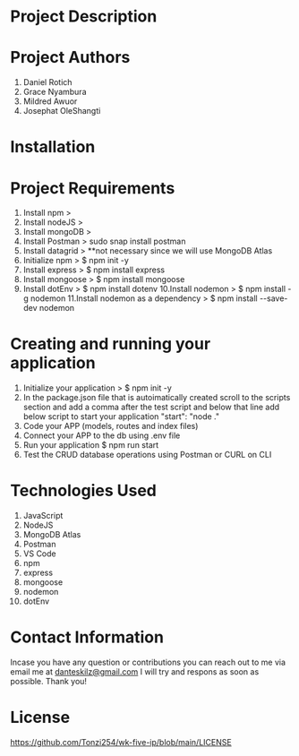 # Project Description




# Project Authors
1. Daniel Rotich
2. Grace  Nyambura
3. Mildred Awuor
4. Josephat OleShangti


# Installation

Project Requirements
====================

1. Install npm > 
2. Install nodeJS >
3. Install mongoDB >
4. Install Postman > sudo snap install postman
5. Install datagrid > **not necessary since we will use MongoDB Atlas
6. Initialize npm > $ npm init -y
7. Install express > $ npm install express
8. Install mongoose > $ npm install mongoose
9. Install dotEnv > $ npm install dotenv
10.Install nodemon > $ npm install -g nodemon 
11.Install nodemon as a dependency > $ npm install --save-dev nodemon 


Creating and running your application
=====================================

1. Initialize your application > $ npm init -y
2. In the package.json file that is autoimatically created scroll to the scripts section and add a comma after the test script and below that line add below script to start your application 
"start": "node ."
3. Code your APP (models, routes and index files)
4. Connect your APP to the db using .env file
5. Run your application $ npm run start
6. Test the CRUD database operations using Postman or CURL on CLI


# Technologies Used

1. JavaScript
2. NodeJS
3. MongoDB Atlas
4. Postman
5. VS Code
6. npm
7. express
8. mongoose
9. nodemon
10. dotEnv


# Contact Information

Incase you have any question or contributions you can reach out to me via email me at danteskilz@gmail.com
I will try and respons as soon as possible. Thank you!


# License
https://github.com/Tonzi254/wk-five-ip/blob/main/LICENSE

